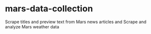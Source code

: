 # mars-data-collection
Scrape titles and preview text from Mars news articles and Scrape and analyze Mars weather data
